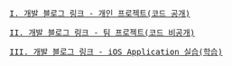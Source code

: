 <pre><a href="https://youngjaelee.tistory.com/category/iOS%20Project/Personal%20Project">I. 개발 블로그 링크 - 개인 프로젝트(코드 공개)</a></pre>

<pre><a href="https://youngjaelee.tistory.com/category/iOS%20Project/Team%20Project">II. 개발 블로그 링크 - 팀 프로젝트(코드 비공개)</a></pre>

<pre><a href="https://youngjaelee.tistory.com/category/iOS%20Study/Swift%20Application">III. 개발 블로그 링크 - iOS Application 실습(학습)</a></pre>
